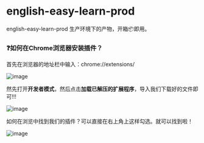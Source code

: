 # english-easy-learn-prod
english-easy-learn-prod 生产环境下的产物，开箱📦即用。

### ❓如何在Chrome浏览器安装插件？
首先在浏览器的地址栏中输入：chrome://extensions/

![image](https://github.com/Lu-HuaiLiang/english-easy-learn-prod/assets/49161826/858ac608-a1e1-40c0-8503-75ef218faa68)

然先打开**开发者模式**，然后点击**加载已解压的扩展程序**，导入我们下载好的文件即可!!!

![image](https://github.com/Lu-HuaiLiang/english-search/assets/49161826/5c2ec243-8ac1-4e79-9f52-16c5b8486a28)

如何在浏览中找到我们的插件？可以直接在右上角上这样勾选。就可以找到啦！

![image](https://github.com/Lu-HuaiLiang/english-search/assets/49161826/b97118b6-3b60-4cad-8d89-0af7b843490d)
